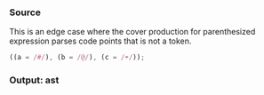 ### Source
This is an edge case where the cover production for parenthesized expression parses
code points that is not a token.

```js parse:expr
((a = /#/), (b = /@/), (c = /☂/));
```

### Output: ast
